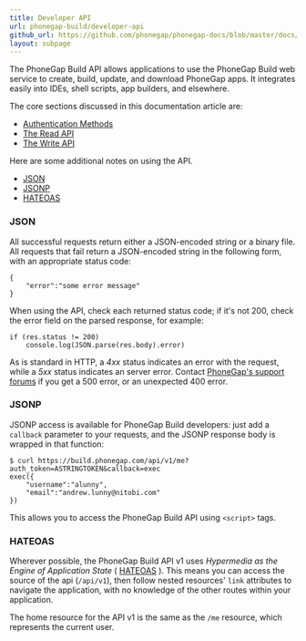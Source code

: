 ```yaml
---
title: Developer API
url: phonegap-build/developer-api
github_url: https://github.com/phonegap/phonegap-docs/blob/master/docs/4-phonegap-build/5-developer-api/0-index.html.md
layout: subpage
---
```



The PhoneGap Build API allows applications to use the PhoneGap Build web service to create, build, update, and download PhoneGap apps. It integrates easily into IDEs, shell scripts, app builders, and elsewhere.

The core sections discussed in this documentation article are:

* [Authentication Methods](oauth)
* [The Read API](read)
* [The Write API](write)

Here are some additional notes on using the API.

- [JSON](#JSON)
- [JSONP](#JSONP)
- [HATEOAS](#HATEOAS)

### JSON

All successful requests return either a JSON-encoded string or a binary file. All requests that fail return a JSON-encoded string in the following form, with an appropriate status code:

    {
        "error":"some error message"
    }

When using the API, check each returned status code; if it's not 200, check the error field on the parsed response, for example:

    if (res.status != 200)
        console.log(JSON.parse(res.body).error)

As is standard in HTTP, a _4xx_ status indicates an error with the request, while a _5xx_ status indicates an server error. Contact
  <a href="http://community.phonegap.com" target="_blank">PhoneGap's support forums</a>
if you get a 500 error, or an unexpected 400 error.

### JSONP

JSONP access is available for PhoneGap Build developers: just add a `callback` parameter to your requests, and the JSONP response body is wrapped in that function:

    $ curl https://build.phonegap.com/api/v1/me?auth_token=ASTRINGTOKEN&callback=exec
    exec({
        "username":"alunny",
        "email":"andrew.lunny@nitobi.com"
    })

This allows you to access the PhoneGap Build API using `<script>` tags.

### HATEOAS

Wherever possible, the PhoneGap Build API v1 uses _Hypermedia as the Engine of Application State_ (
  <a href="http://en.wikipedia.org/wiki/HATEOAS" target="_blank">HATEOAS</a>
).  This means you can access the source of the api (`/api/v1`), then follow nested resources' `link` attributes to navigate the application, with no knowledge of the other routes within your application.

The home resource for the API v1 is the same as the `/me` resource, which represents the current user.
